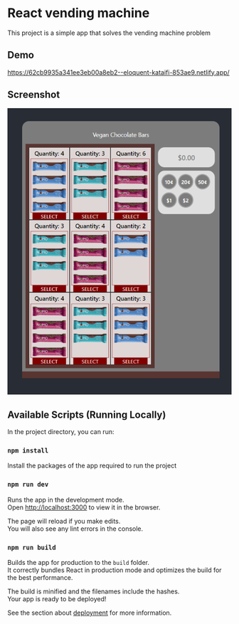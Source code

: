 # React vending machine

This project is a simple app that solves the vending machine problem

## Demo

https://62cb9935a341ee3eb00a8eb2--eloquent-kataifi-853ae9.netlify.app/

## Screenshot

![Drag Racing](./screenshot.png)

## Available Scripts (Running Locally)

In the project directory, you can run:

### `npm install`

Install the packages of the app required to run the project

### `npm run dev`

Runs the app in the development mode.\
Open [http://localhost:3000](http://localhost:3000) to view it in the browser.

The page will reload if you make edits.\
You will also see any lint errors in the console.

### `npm run build`

Builds the app for production to the `build` folder.\
It correctly bundles React in production mode and optimizes the build for the best performance.

The build is minified and the filenames include the hashes.\
Your app is ready to be deployed!

See the section about [deployment](https://facebook.github.io/create-react-app/docs/deployment) for more information.
